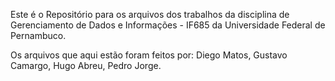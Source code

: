 

Este é o Repositório para os arquivos dos trabalhos da disciplina de Gerenciamento de Dados e Informações - IF685 da Universidade Federal de Pernambuco.

Os arquivos que aqui estão foram feitos por:
Diego Matos, 
Gustavo Camargo, 
Hugo Abreu, 
Pedro Jorge.
